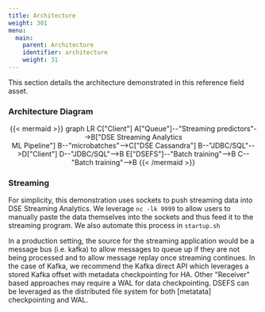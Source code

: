 ```yaml
---
title: Architecture
weight: 301
menu:
  main:
    parent: Architecture
    identifier: architecture
    weight: 31
---
```


This section details the architecture demonstrated in this reference field asset.

### Architecture Diagram

<div title="rendered dynamically" align="middle">
{{< mermaid >}}
graph LR
C["Client"]
A["Queue"]--"Streaming predictors"-->B["DSE Streaming Analytics <br/>ML Pipeline"]
B--"microbatches"-->C["DSE Cassandra"]
B--"JDBC/SQL"-->D["Client"]
D--"JDBC/SQL"-->B
E["DSEFS"]--"Batch training"-->B
C--"Batch training"-->B
{{< /mermaid >}}
</div>

### Streaming

For simplicity, this demonstration uses sockets to push streaming data into DSE Streaming Analytics. We leverage `nc -lk 9999` to allow users to manually paste the data themselves into the sockets and thus feed it to the streaming program. We also automate this process in `startup.sh`

In a production setting, the source for the streaming application would be a message bus (i.e. kafka) to allow messages to queue up if they are not being processed and to allow message replay once streaming continues. In the case of Kafka, we recommend the Kafka direct API which leverages a stored Kafka offset with metadata checkpointing for HA. Other "Receiver" based approaches may require a WAL for data checkpointing. DSEFS can be leveraged as the distributed file system for both [metatata] checkpointing and WAL.
